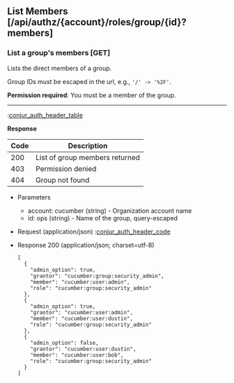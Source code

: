 ## List Members [/api/authz/{account}/roles/group/{id}?members]

### List a group's members [GET]

Lists the direct members of a group.

Group IDs must be escaped in the url, e.g., `'/' -> '%2F'`.

**Permission required**: You must be a member of the group.

---

:[conjur_auth_header_table](partials/conjur_auth_header_table.md)

**Response**

|Code|Description|
|----|-----------|
|200|List of group members returned|
|403|Permission denied|
|404|Group not found|

+ Parameters
    + account: cucumber (string) - Organization account name
    + id: ops (string) - Name of the group, query-escaped

+ Request (application/json)
    :[conjur_auth_header_code](partials/conjur_auth_header_code.md)

+ Response 200 (application/json; charset=utf-8)

    ```
    [
      {
        "admin_option": true,
        "grantor": "cucumber:group:security_admin",
        "member": "cucumber:user:admin",
        "role": "cucumber:group:security_admin"
      },
      {
        "admin_option": true,
        "grantor": "cucumber:user:admin",
        "member": "cucumber:user:dustin",
        "role": "cucumber:group:security_admin"
      },
      {
        "admin_option": false,
        "grantor": "cucumber:user:dustin",
        "member": "cucumber:user:bob",
        "role": "cucumber:group:security_admin"
      }
    ]
    ```
